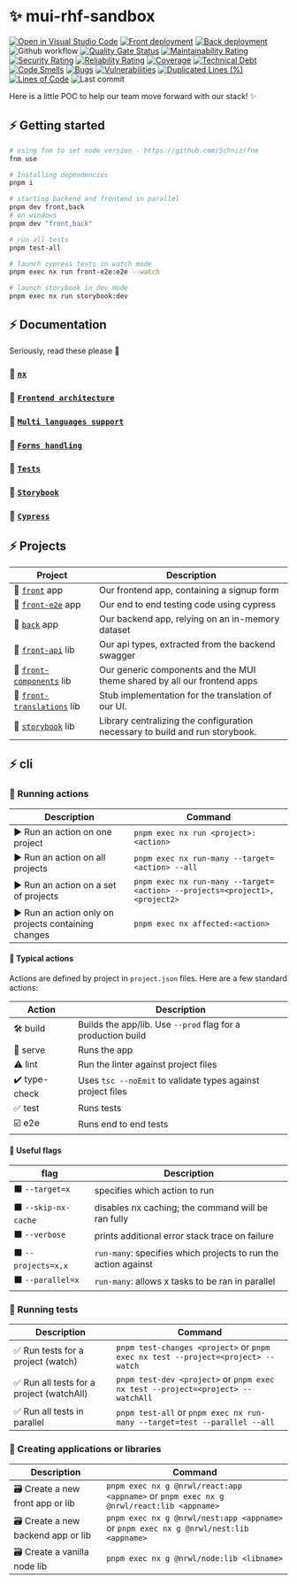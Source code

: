 # ✨ mui-rhf-sandbox

[![Open in Visual Studio Code](https://img.shields.io/static/v1?logo=visualstudiocode&label=&message=Open%20in%20Visual%20Studio%20Code&labelColor=2c2c32&color=007acc&logoColor=007acc)](https://github.dev/jpb06/mui-rhf-sandbox)
[![Front deployment](https://img.shields.io/github/deployments/jpb06/mui-rhf-sandbox/production?label=front%20deploy&logo=vercel&logoColor=white)](https://mui-rhf-sandbox.vercel.app/)
[![Back deployment](https://img.shields.io/github/deployments/jpb06/mui-rhf-sandbox/rhf-mui-nx-sandbox-back?label=back%20deploy&logo=heroku&logoColor=dodgerblue)](https://rhf-mui-nx-sandbox-back.herokuapp.com/)
![Github workflow](https://img.shields.io/github/workflow/status/jpb06/mui-rhf-sandbox/tests%20and%20sonarcloud%20scan?label=last%20workflow&logo=github-actions)
[![Quality Gate Status](https://sonarcloud.io/api/project_badges/measure?project=jpb06_mui-rhf-sandbox&metric=alert_status)](https://sonarcloud.io/summary/new_code?id=jpb06_mui-rhf-sandbox)
[![Maintainability Rating](https://sonarcloud.io/api/project_badges/measure?project=jpb06_mui-rhf-sandbox&metric=sqale_rating)](https://sonarcloud.io/summary/new_code?id=jpb06_mui-rhf-sandbox)
[![Security Rating](https://sonarcloud.io/api/project_badges/measure?project=jpb06_mui-rhf-sandbox&metric=security_rating)](https://sonarcloud.io/summary/new_code?id=jpb06_mui-rhf-sandbox)
[![Reliability Rating](https://sonarcloud.io/api/project_badges/measure?project=jpb06_mui-rhf-sandbox&metric=reliability_rating)](https://sonarcloud.io/summary/new_code?id=jpb06_mui-rhf-sandbox)
[![Coverage](https://sonarcloud.io/api/project_badges/measure?project=jpb06_mui-rhf-sandbox&metric=coverage)](https://sonarcloud.io/summary/new_code?id=jpb06_mui-rhf-sandbox)
[![Technical Debt](https://sonarcloud.io/api/project_badges/measure?project=jpb06_mui-rhf-sandbox&metric=sqale_index)](https://sonarcloud.io/summary/new_code?id=jpb06_mui-rhf-sandbox)
[![Code Smells](https://sonarcloud.io/api/project_badges/measure?project=jpb06_mui-rhf-sandbox&metric=code_smells)](https://sonarcloud.io/summary/new_code?id=jpb06_mui-rhf-sandbox)
[![Bugs](https://sonarcloud.io/api/project_badges/measure?project=jpb06_mui-rhf-sandbox&metric=bugs)](https://sonarcloud.io/summary/new_code?id=jpb06_mui-rhf-sandbox)
[![Vulnerabilities](https://sonarcloud.io/api/project_badges/measure?project=jpb06_mui-rhf-sandbox&metric=vulnerabilities)](https://sonarcloud.io/summary/new_code?id=jpb06_mui-rhf-sandbox)
[![Duplicated Lines (%)](https://sonarcloud.io/api/project_badges/measure?project=jpb06_mui-rhf-sandbox&metric=duplicated_lines_density)](https://sonarcloud.io/summary/new_code?id=jpb06_mui-rhf-sandbox)
[![Lines of Code](https://sonarcloud.io/api/project_badges/measure?project=jpb06_mui-rhf-sandbox&metric=ncloc)](https://sonarcloud.io/summary/new_code?id=jpb06_mui-rhf-sandbox)
![Last commit](https://img.shields.io/github/last-commit/jpb06/mui-rhf-sandbox?logo=git)

Here is a little POC to help our team move forward with our stack! ✨

## ⚡ Getting started

```bash
# using fnm to set node version - https://github.com/Schniz/fnm
fnm use

# Installing dependencies
pnpm i

# starting backend and frontend in parallel
pnpm dev front,back
# on windows 
pnpm dev "front,back"

# run all tests
pnpm test-all

# launch cypress tests in watch mode
pnpm exec nx run front-e2e:e2e --watch

# launch storybook in dev mode
pnpm exec nx run storybook:dev
```

## ⚡ Documentation

Seriously, read these please 🥲

### 🔶 [` nx `](./docs/nx.md)

### 🔶 [` Frontend architecture `](./docs/frontend-architecture.md)

### 🔶 [` Multi languages support `](./docs/translations.md)

### 🔶 [` Forms handling `](./docs/react-hook-form.md)

### 🔶 [` Tests `](./docs/tests.md)

### 🔶 [` Storybook `](./docs/storybook.md)

### 🔶 [` Cypress `](./docs/cypress.md)

## ⚡ Projects

|                 Project                           |           Description                                                     |
| ------------------------------------------------ | --------------------------------------------------------------------- |
| 🚀 [`front`](./apps/front/README.md) app  | Our frontend app, containing a signup form |
| 🚀 [`front-e2e`](./apps/front-e2e/README.md) app  | Our end to end testing code using cypress |
| 🚀 [`back`](./apps/back/README.md) app  | Our backend app, relying on an in-memory dataset|
| 🧩 [`front-api`](./libs/front/api/README.md) lib  |Our api types, extracted from the backend swagger|
| 🧩 [`front-components`](./libs/front/components/README.md) lib  |Our generic components and the MUI theme shared by all our frontend apps|
| 🧩 [`front-translations`](./libs/front/translations/README.md) lib  |Stub implementation for the translation of our UI.|
| 🧩 [`storybook`](./libs/front/storybook/README.md) lib  |Library centralizing the configuration necessary to build and run storybook.|

## ⚡ cli

### 🔶 Running actions

| Description                                           | Command                                                               |
| ------------------------------------------------ | --------------------------------------------------------------------- |
| ▶️ Run an action on one project                             | `pnpm exec nx run <project>:<action>`           |
| ▶️ Run an action on all projects                             | `pnpm exec nx run-many --target=<action> --all`           |
| ▶️ Run an action on a set of projects                         | `pnpm exec nx run-many --target=<action> --projects=<project1>,<project2>`              |
| ▶️ Run an action only on projects containing changes | `pnpm exec nx affected:<action>`                                              |

#### 🧿 Typical actions

Actions are defined by project in `project.json` files. Here are a few standard actions:

| Action                                           | Description                                                               |
| ------------------------------------------------ | --------------------------------------------------------------------- |
| 🛠️ build  | Builds the app/lib. Use `--prod` flag for a production build |
| 🚀 serve  | Runs the app  |
| ⚠️ lint  | Run the linter against project files  |
| ✔️ type-check  | Uses `tsc --noEmit` to validate types against project files |
| ✅ test  | Runs tests |
| ☑️ e2e  | Runs end to end tests |

#### 🧿 Useful flags

| flag                                           | Description                                                               |
| ------------------------------------------------ | --------------------------------------------------------------------- |
| ⬛  `--target=x`  | specifies which action to run |
| ⬛  `--skip-nx-cache`  | disables nx caching; the command will be ran fully |
| ⬛  `--verbose`  | prints additional error stack trace on failure
| ⬛  `--projects=x,x`  | `run-many`: specifies which projects to run the action against |
| ⬛  `--parallel=x`  | `run-many`: allows x tasks to be ran in parallel |

### 🔶 Running tests

| Description                                           | Command                                                               |
| ------------------------------------------------ | --------------------------------------------------------------------- |
| ✅ Run tests for a project (watch)         | `pnpm test-changes <project>` or `pnpm exec nx test --project=<project> --watch`                                        |
| ✅ Run all tests for a project (watchAll)     | `pnpm test-dev <project>` or `pnpm exec nx test --project=<project> --watchAll`                                                |
| ✅ Run all tests in parallel                                 | `pnpm test-all` or `pnpm exec nx run-many --target=test --parallel --all`                                                       |

### 🔶 Creating applications or libraries

| Description                                           | Command                                                               |
| ------------------------------------------------ | --------------------------------------------------------------------- |
| 🗃️ Create a new front app or lib                           | `pnpm exec nx g @nrwl/react:app <appname>` or  `pnpm exec nx g @nrwl/react:lib <appname>`                                                  |
| 🗃️ Create a new backend app or lib                            | `pnpm exec nx g @nrwl/nest:app <appname>` or `pnpm exec nx g @nrwl/nest:lib <appname>`                                                   |
| 🗃️ Create a vanilla node lib                            | `pnpm exec nx g @nrwl/node:lib <libname>`                                                   |

